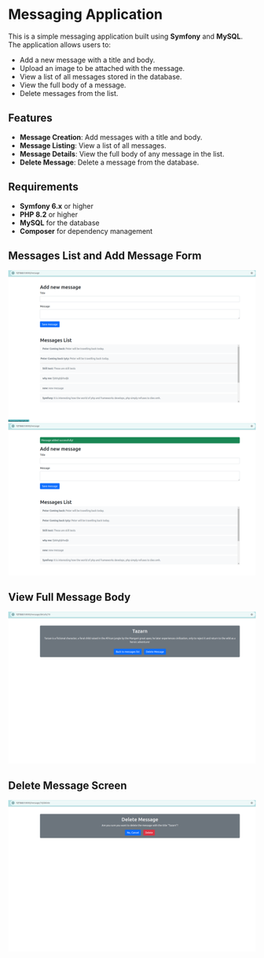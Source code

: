 # Messaging Application

This is a simple messaging application built using **Symfony** and **MySQL**. The application allows users to:

- Add a new message with a title and body.
- Upload an image to be attached with the message.
- View a list of all messages stored in the database.
- View the full body of a message.
- Delete messages from the list.

## Features

- **Message Creation**: Add messages with a title and body.
- **Message Listing**: View a list of all messages.
- **Message Details**: View the full body of any message in the list.
- **Delete Message**: Delete a message from the database.

## Requirements

- **Symfony 6.x** or higher
- **PHP 8.2** or higher
- **MySQL** for the database
- **Composer** for dependency management

## Messages List and Add Message Form

![Home Page](/public/images/home.png)
![Success](/public/images/successMessage.png)

## View Full Message Body

![View Message](/public/images/viewMessage.png)

## Delete Message Screen

![Delete Message](/public/images/deleteMessage.png)
